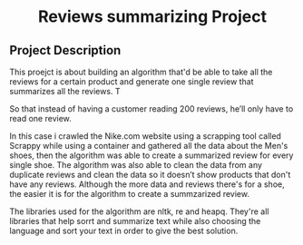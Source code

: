 <h1 align="center">Reviews summarizing Project</h1>

## Project Description 

This proejct is about building an algorithm that'd be able to take all the reviews for a certain product and generate one single review that summarizes all the reviews. T

So that instead of having a customer reading 200 reviews, he’ll only have to read one review. 

In this case i crawled the Nike.com website using a scrapping tool called Scrappy while using a container and gathered all the data about the Men's shoes, then the algorithm was able to create a summarized review for every single shoe. The algorithm was also able to clean the data from any duplicate reviews and clean the data so it doesn’t show products that don't have any reviews. Although the more data and reviews there's for a shoe, the easier it is for the algorithm to create a summzarized review.

The libraries used for the algorithm are nltk, re and heapq. They're all libraries that help sorrt and summarize text while also choosing the language and sort your text in order to give the best solution.